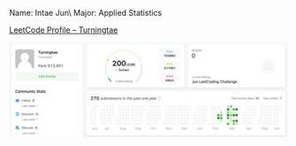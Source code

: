 Name: Intae Jun\\
Major: Applied Statistics

[LeetCode Profile – Turningtae](https://leetcode.com/u/Turningtae/)

![LeetCode Profile Image](leetcode_profile.png)

